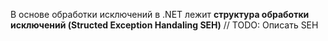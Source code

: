 В основе обработки исключений в .NET лежит **структура обработки исключений (Structed Exception Handaling SEH)** // TODO: Описать SEH

